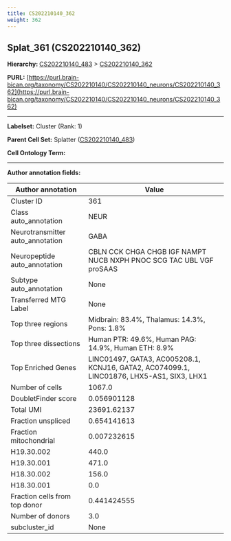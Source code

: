 ```yaml
---
title: CS202210140_362
weight: 362
---
```

## Splat_361 (CS202210140_362)
<b>Hierarchy: </b>
[CS202210140_483](../CS202210140_483) >
[CS202210140_362](../CS202210140_362)

**PURL:** [https://purl.brain-bican.org/taxonomy/CS202210140/CS202210140_neurons/CS202210140_362](https://purl.brain-bican.org/taxonomy/CS202210140/CS202210140_neurons/CS202210140_362)

---


**Labelset:** Cluster (Rank: 1)

**Parent Cell Set:** Splatter ([CS202210140_483](../CS202210140_483))



**Cell Ontology Term:** 

[MARKER GENES.]: #


---

[TRANSFERRED ANNOTATIONS.]: #


[AUTHOR ANNOTATION FIELDS.]: #


**Author annotation fields:**

| Author annotation | Value |
|-------------------|-------|
|Cluster ID|361|
|Class auto_annotation|NEUR|
|Neurotransmitter auto_annotation|GABA|
|Neuropeptide auto_annotation|CBLN CCK CHGA CHGB IGF NAMPT NUCB NXPH PNOC SCG TAC UBL VGF proSAAS|
|Subtype auto_annotation|None|
|Transferred MTG Label|None|
|Top three regions|Midbrain: 83.4%, Thalamus: 14.3%, Pons: 1.8%|
|Top three dissections|Human PTR: 49.6%, Human PAG: 14.9%, Human ETH: 8.9%|
|Top Enriched Genes|LINC01497, GATA3, AC005208.1, KCNJ16, GATA2, AC074099.1, LINC01876, LHX5-AS1, SIX3, LHX1|
|Number of cells|1067.0|
|DoubletFinder score|0.056901128|
|Total UMI|23691.62137|
|Fraction unspliced|0.654141613|
|Fraction mitochondrial|0.007232615|
|H19.30.002|440.0|
|H19.30.001|471.0|
|H18.30.002|156.0|
|H18.30.001|0.0|
|Fraction cells from top donor|0.441424555|
|Number of donors|3.0|
|subcluster_id|None|
